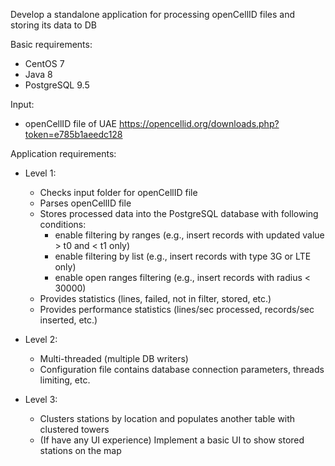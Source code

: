 Develop a standalone application for processing openCellID files and storing its data to DB

Basic requirements: 
- CentOS 7 
- Java 8 
- PostgreSQL 9.5

Input: 
- openCellID file of UAE https://opencellid.org/downloads.php?token=e785b1aeedc128

Application requirements:

- Level 1:
	- Checks input folder for openCellID file
	- Parses openCellID file
	- Stores processed data into the PostgreSQL database with following conditions:
		- enable filtering by ranges (e.g., insert records with updated value > t0 and < t1 only)
		- enable filtering by list (e.g., insert records with type 3G or LTE only)
		- enable open ranges filtering (e.g., insert records with radius < 30000)
	- Provides statistics (lines, failed, not in filter, stored, etc.)
	- Provides performance statistics (lines/sec processed, records/sec inserted, etc.)

- Level 2:
	- Multi-threaded (multiple DB writers)
	- Configuration file contains database connection parameters, threads limiting, etc.

- Level 3:
	- Clusters stations by location and populates another table with clustered towers
	- (If have any UI experience) Implement a basic UI to show stored stations on the map
